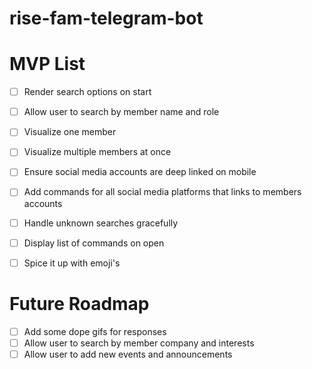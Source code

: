 # rise-fam-telegram-bot

# MVP List

- [ ] Render search options on start
- [ ] Allow user to search by member name and role
- [ ] Visualize one member
- [ ] Visualize multiple members at once
- [ ] Ensure social media accounts are deep linked on mobile
- [ ] Add commands for all social media platforms that links to members accounts
- [ ] Handle unknown searches gracefully
- [ ] Display list of commands on open
- [ ] Spice it up with emoji's



# Future Roadmap

- [ ] Add some dope gifs for responses
- [ ] Allow user to search by member company and interests
- [ ] Allow user to add new events and announcements
